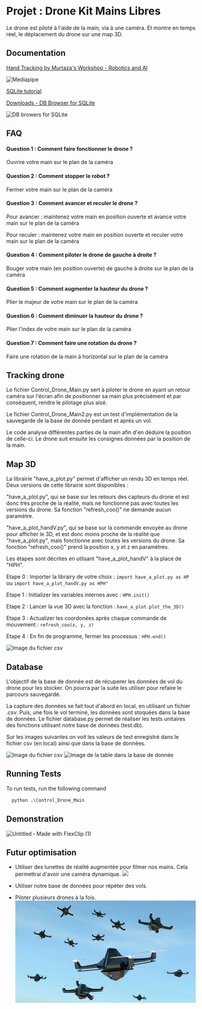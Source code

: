 
# Projet : Drone Kit Mains Libres

Le drone est piloté à l'aide de la main, via à une caméra.
Et montre en temps réel, le déplacement du drone sur une map 3D.




## Documentation

[Hand Tracking by Murtaza's Workshop - Robotics and AI ](https://www.youtube.com/watch?v=NZde8Xt78Iw)

![Mediapipe](https://cdn.statically.io/img/media.geeksforgeeks.org/wp-content/uploads/20210802154942/HandLandmarks.png)

[SQLite tutorial](https://www.sqlitetutorial.net)

[Downloads - DB Browser for SQLite](https://sqlitebrowser.org/dl/)

![DB browers for SQLite](https://s.getwinpcsoft.com/screenshots/6080/6080575_1.jpg)
## FAQ

#### Question 1 : Comment faire fonctionner le drone ?

Ouvrire votre main sur le plan de la caméra

#### Question 2 : Comment stopper le robot ?

Fermer votre main sur le plan de la caméra

#### Question 3 : Comment avancer et reculer le drone ? 

Pour avancer : maintenez votre main en position ouverte et avance votre main sur le plan de la caméra

Pour reculer : maintenez votre main en position ouverte et reculer votre main sur le plan de la caméra

#### Question 4 : Comment piloter le drone de gauche à droite ? 

Bouger votre main (en position ouverte) de gauche à droite sur le plan de la caméra

#### Question 5 : Comment augmenter la hauteur du drone ?

Plier le majeur de votre main sur le plan de la caméra

#### Question 6 : Comment diminuer la hauteur du drone ? 

Plier l'index de votre main sur le plan de la caméra

#### Question 7 : Comment faire une rotation du drone ?

Faire une rotation de la main à horizontal sur le plan de la caméra

## Tracking drone

Le fichier Control_Drone_Main.py sert à piloter le drone en ayant un retour caméra sur l'écran afin de positionner sa main plus précisément et par conséquent, rendre le pilotage plus aisé.

Le fichier Control_Drone_Main2.py est un test d'implémentation de la sauvegarde de la base de donnée pendant et après un vol.

Le code analyse différentes parties de la main afin d'en déduire la position de celle-ci. Le drone suit ensuite les consignes données par la position de la main.

## Map 3D

La librairie "have_a_plot.py" permet d'afficher un rendu 3D en temps réel. Deux versions de cette librairie sont disponibles : 

"have_a_plot.py", qui se base sur les retours des capteurs du drone et est donc très proche de la réalité, mais ne fonctionne pas avec toutes les versions du drone. Sa fonction "refresh_coo()" ne demande aucun paramètre.

"have_a_plot_handV.py", qui se base sur la commande envoyée au drone pour afficher le 3D, et est donc moins proche de la réalité que "have_a_plot.py", mais fonctionne avec toutes les versions du drone. Sa fonction "refresh_coo()" prend la position x, y et z en paramètres.

Les étapes sont décrites en utlisant "have_a_plot_handV" à la place de "HPH". 

Etape 0 :
  Importer la librairy de votre choix : 
    ```
    import have_a_plot.py as HP
    ```
                ou
    ```import have_a_plot_handV.py as HPH"```
    
Etape 1 : 
  Initializer les variables internes avec : 
  ```HPH.init()```
  
Etape 2 :
  Lancer la vue 3D avec la fonction :
  ```have_a_plot.plot_the_3D()```

Etape 3 : 
  Actualizer les coordonées après chaque commande de mouvement :
  ```refresh_coo(x, y, z)```

Etape 4 :
  En fin de programme, fermer les processus : 
  ```HPH.end()```

![Image du fichier csv](Photo/plot_3D_result.png)


## Database
L'objectif de la base de donnée est de récuperer les données de vol du drone pour les stocker. On pourra par la suite les utiliser pour refaire le parcours sauvegardé.

La capture des données se fait tout d'abord en local, en utilisant un fichier .csv. Puis, une fois le vol terminé, les données sont stoquées dans la base de données.
Le fichier database.py permet de réaliser les tests unitaires des fonctions utilisant notre base de données (test.db).

Sur les images suivantes on voit les valeurs de test enregistré dans le fichier csv (en local) ainsi que dans la base de données.

![Image du fichier csv](Photo/image_donnee_local.png)
![Image de la table dans la base de donnée](Photo/image_donnee_sur_db.png)
## Running Tests

To run tests, run the following command

```bash
  python .\Control_Drone_Main
```


## Demonstration

![Untitled ‑ Made with FlexClip (1)](https://github.com/Jcosialls/drone/assets/119425942/cfd56459-cef8-4762-8180-af7dca581747)


## Futur optimisation
- Utiliser des lunettes de réalité augmentée pour filmer nos mains. Cela permettrai d'avoir une caméra dynamique.
![](https://th.bing.com/th/id/R.7690812238d0a57a7decd48c57411962?rik=Q95wngrWbuX3ag&pid=ImgRaw&r=0) 

- Utiliser notre base de données pour répéter des vols.

- Piloter plusieurs drones à la fois.
![](Photo/1.webp)

